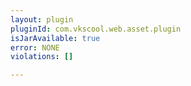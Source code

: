```yaml
---
layout: plugin
pluginId: com.vkscool.web.asset.plugin
isJarAvailable: true
error: NONE
violations: []

---
```

